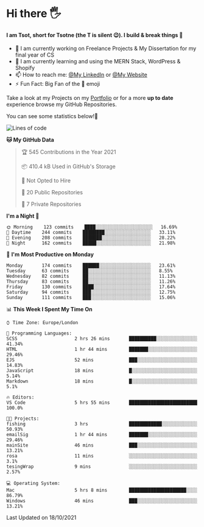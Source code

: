 # Hi there :raised_hand_with_fingers_splayed:
#### I am Tsot, short for Tsotne (the T is silent :wink:). I build & break things :space_invader:
- :telescope: I am currently working on Freelance Projects & My Dissertation for my final year of CS
- :seedling: I am currently learning and using the MERN Stack, WordPress & Shopify
- :mailbox: How to reach me: [@My LinkedIn](https://www.linkedin.com/in/tsotne-gvadzabia/) or [@My Website](https://tsotnegvadzabia.me/contact)
- :zap: Fun Fact: Big Fan of the :space_invader: emoji

Take a look at my Projects on my [Portfolio](https://tsotne.co.uk/) or for a more **up to date** experience browse my GitHub Repositories.

You can see some statistics below!:space_invader:
<!--START_SECTION:waka-->
![Lines of code](https://img.shields.io/badge/From%20Hello%20World%20I%27ve%20Written-3.5%20million%20lines%20of%20code-blue)

**🐱 My GitHub Data** 

> 🏆 545 Contributions in the Year 2021
 > 
> 📦 410.4 kB Used in GitHub's Storage 
 > 
> 🚫 Not Opted to Hire
 > 
> 📜 20 Public Repositories 
 > 
> 🔑 7 Private Repositories  
 > 
**I'm a Night 🦉** 

```text
🌞 Morning    123 commits    ████░░░░░░░░░░░░░░░░░░░░░   16.69% 
🌆 Daytime    244 commits    ████████░░░░░░░░░░░░░░░░░   33.11% 
🌃 Evening    208 commits    ███████░░░░░░░░░░░░░░░░░░   28.22% 
🌙 Night      162 commits    █████░░░░░░░░░░░░░░░░░░░░   21.98%

```
📅 **I'm Most Productive on Monday** 

```text
Monday       174 commits    ██████░░░░░░░░░░░░░░░░░░░   23.61% 
Tuesday      63 commits     ██░░░░░░░░░░░░░░░░░░░░░░░   8.55% 
Wednesday    82 commits     ██░░░░░░░░░░░░░░░░░░░░░░░   11.13% 
Thursday     83 commits     ██░░░░░░░░░░░░░░░░░░░░░░░   11.26% 
Friday       130 commits    ████░░░░░░░░░░░░░░░░░░░░░   17.64% 
Saturday     94 commits     ███░░░░░░░░░░░░░░░░░░░░░░   12.75% 
Sunday       111 commits    ███░░░░░░░░░░░░░░░░░░░░░░   15.06%

```


📊 **This Week I Spent My Time On** 

```text
⌚︎ Time Zone: Europe/London

💬 Programming Languages: 
SCSS                     2 hrs 26 mins       ██████████░░░░░░░░░░░░░░░   41.34% 
HTML                     1 hr 44 mins        ███████░░░░░░░░░░░░░░░░░░   29.46% 
EJS                      52 mins             ███░░░░░░░░░░░░░░░░░░░░░░   14.83% 
JavaScript               18 mins             █░░░░░░░░░░░░░░░░░░░░░░░░   5.14% 
Markdown                 18 mins             █░░░░░░░░░░░░░░░░░░░░░░░░   5.1%

🔥 Editors: 
VS Code                  5 hrs 55 mins       █████████████████████████   100.0%

🐱‍💻 Projects: 
fishing                  3 hrs               ████████████░░░░░░░░░░░░░   50.93% 
emailSig                 1 hr 44 mins        ███████░░░░░░░░░░░░░░░░░░   29.46% 
mainSite                 46 mins             ███░░░░░░░░░░░░░░░░░░░░░░   13.21% 
rosa                     11 mins             ░░░░░░░░░░░░░░░░░░░░░░░░░   3.1% 
tesingWrap               9 mins              ░░░░░░░░░░░░░░░░░░░░░░░░░   2.57%

💻 Operating System: 
Mac                      5 hrs 8 mins        █████████████████████░░░░   86.79% 
Windows                  46 mins             ███░░░░░░░░░░░░░░░░░░░░░░   13.21%

```


 Last Updated on 18/10/2021
<!--END_SECTION:waka-->

